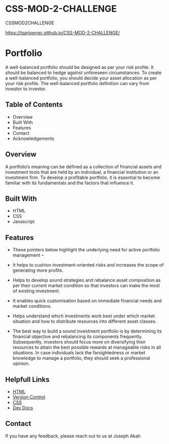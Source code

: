 # CSS-MOD-2-CHALLENGE 

CSSMOD2CHALLENGE

https://tsarjoengc.github.io/CSS-MOD-2-CHALLENGE/ 

# Portfolio

A well-balanced portfolio should be designed as per your risk profile. It should be balanced to hedge against unforeseen circumstances. To create a well-balanced portfolio, you should decide your asset allocation as per your risk profile. The well-balanced portfolio definition can vary from investor to investor.

## Table of Contents

- Overview
- Built With
- Features
- Contact
- Acknowledgements


## Overview 
A portfolio’s meaning can be defined as a collection of financial assets and investment tools that are held by an individual, a financial institution or an investment firm. To develop a profitable portfolio, it is essential to become familiar with its fundamentals and the factors that influence it.


## Built With
- HTML
- CSS
- Javascript 

## Features 
- These pointers below highlight the underlying need for active portfolio management –

 - It helps to cushion investment-oriented risks and increases the scope of generating more profits.

- Helps to develop sound strategies and rebalance asset composition as per their current market condition so that investors can make the most of existing investment. 

- It enables quick customisation based on immediate financial needs and market conditions.

- Helps understand which investments work best under which market situation and how to distribute resources into different asset classes.

- The best way to build a sound investment portfolio is by determining its financial objective and rebalancing its components frequently. Subsequently, investors should focus more on diversifying their resources to attain the best possible rewards at manageable risks in all situations. In case individuals lack the farsightedness or market knowledge to manage a portfolio, they should seek a professional opinion.

##  Helpfull Links

 - [HTML](https://developer.mozilla.org/en-US/docs/Web/HTML)
 - [Version Control](https://en.wikipedia.org/wiki/Version_control)
 - [CSS](https://developer.mozilla.org/en-US/docs/Web/CSS)
 - [Dev Docs](https://devdocs.io/)


## Contact 

If you have any feedback, please reach out to us at Joseph Akah

